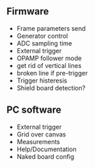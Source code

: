 ## Firmware
* Frame parameters send
* Generator control
* ADC sampling time
* External trigger
* OPAMP follower mode
* get rid of vertical lines
* broken line if pre-trigger
* Trigger histeresis
* Shield board detection?

## PC software
* External trigger
* Grid over canvas
* Measurements
* Help/Documentation
* Naked board config

